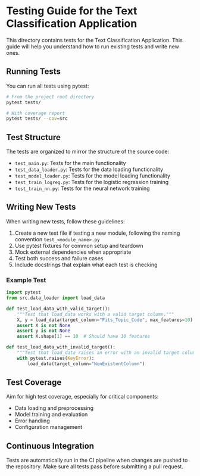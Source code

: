 # Testing Guide for the Text Classification Application

This directory contains tests for the Text Classification Application. This guide will help you understand how to run existing tests and write new ones.

## Running Tests

You can run all tests using pytest:

```bash
# From the project root directory
pytest tests/

# With coverage report
pytest tests/ --cov=src
```

## Test Structure

The tests are organized to mirror the structure of the source code:

- `test_main.py`: Tests for the main functionality
- `test_data_loader.py`: Tests for the data loading functionality
- `test_model_loader.py`: Tests for the model loading functionality
- `test_train_logreg.py`: Tests for the logistic regression training
- `test_train_nn.py`: Tests for the neural network training

## Writing New Tests

When writing new tests, follow these guidelines:

1. Create a new test file if testing a new module, following the naming convention `test_<module_name>.py`
2. Use pytest fixtures for common setup and teardown
3. Mock external dependencies when appropriate
4. Test both success and failure cases
5. Include docstrings that explain what each test is checking

### Example Test

```python
import pytest
from src.data_loader import load_data

def test_load_data_with_valid_target():
    """Test that load_data works with a valid target column."""
    X, y = load_data(target_column="Fits_Topic_Code", max_features=10)
    assert X is not None
    assert y is not None
    assert X.shape[1] == 10  # Should have 10 features

def test_load_data_with_invalid_target():
    """Test that load_data raises an error with an invalid target column."""
    with pytest.raises(KeyError):
        load_data(target_column="NonExistentColumn")
```

## Test Coverage

Aim for high test coverage, especially for critical components:

- Data loading and preprocessing
- Model training and evaluation
- Error handling
- Configuration management

## Continuous Integration

Tests are automatically run in the CI pipeline when changes are pushed to the repository. Make sure all tests pass before submitting a pull request.